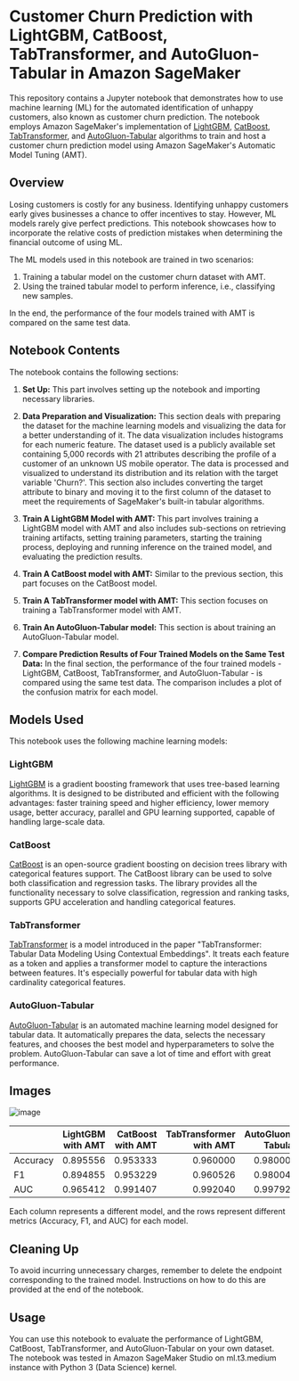 # Customer Churn Prediction with LightGBM, CatBoost, TabTransformer, and AutoGluon-Tabular in Amazon SageMaker

This repository contains a Jupyter notebook that demonstrates how to use machine learning (ML) for the automated identification of unhappy customers, also known as customer churn prediction. The notebook employs Amazon SageMaker's implementation of [LightGBM](https://lightgbm.readthedocs.io/en/latest/), [CatBoost](https://catboost.ai/), [TabTransformer](https://arxiv.org/abs/2012.06678), and [AutoGluon-Tabular](https://auto.gluon.ai/stable/index.html) algorithms to train and host a customer churn prediction model using Amazon SageMaker's Automatic Model Tuning (AMT).

## Overview

Losing customers is costly for any business. Identifying unhappy customers early gives businesses a chance to offer incentives to stay. However, ML models rarely give perfect predictions. This notebook showcases how to incorporate the relative costs of prediction mistakes when determining the financial outcome of using ML.

The ML models used in this notebook are trained in two scenarios:

1. Training a tabular model on the customer churn dataset with AMT.
2. Using the trained tabular model to perform inference, i.e., classifying new samples.

In the end, the performance of the four models trained with AMT is compared on the same test data.

## Notebook Contents

The notebook contains the following sections:

1. **Set Up:** This part involves setting up the notebook and importing necessary libraries.

2. **Data Preparation and Visualization:** This section deals with preparing the dataset for the machine learning models and visualizing the data for a better understanding of it. The data visualization includes histograms for each numeric feature. The dataset used is a publicly available set containing 5,000 records with 21 attributes describing the profile of a customer of an unknown US mobile operator. The data is processed and visualized to understand its distribution and its relation with the target variable 'Churn?'. This section also includes converting the target attribute to binary and moving it to the first column of the dataset to meet the requirements of SageMaker's built-in tabular algorithms.

3. **Train A LightGBM Model with AMT:** This part involves training a LightGBM model with AMT and also includes sub-sections on retrieving training artifacts, setting training parameters, starting the training process, deploying and running inference on the trained model, and evaluating the prediction results.

4. **Train A CatBoost model with AMT:** Similar to the previous section, this part focuses on the CatBoost model.

5. **Train A TabTransformer model with AMT:** This section focuses on training a TabTransformer model with AMT.

6. **Train An AutoGluon-Tabular model:** This section is about training an AutoGluon-Tabular model.

7. **Compare Prediction Results of Four Trained Models on the Same Test Data:** In the final section, the performance of the four trained models - LightGBM, CatBoost, TabTransformer, and AutoGluon-Tabular - is compared using the same test data. The comparison includes a plot of the confusion matrix for each model.

## Models Used

This notebook uses the following machine learning models:

### LightGBM

[LightGBM](https://lightgbm.readthedocs.io/en/latest/) is a gradient boosting framework that uses tree-based learning algorithms. It is designed to be distributed and efficient with the following advantages: faster training speed and higher efficiency, lower memory usage, better accuracy, parallel and GPU learning supported, capable of handling large-scale data.

### CatBoost

[CatBoost](https://catboost.ai/) is an open-source gradient boosting on decision trees library with categorical features support. The CatBoost library can be used to solve both classification and regression tasks. The library provides all the functionality necessary to solve classification, regression and ranking tasks, supports GPU acceleration and handling categorical features.

### TabTransformer

[TabTransformer](https://arxiv.org/abs/2012.06678) is a model introduced in the paper "TabTransformer: Tabular Data Modeling Using Contextual Embeddings". It treats each feature as a token and applies a transformer model to capture the interactions between features. It's especially powerful for tabular data with high cardinality categorical features.

### AutoGluon-Tabular

[AutoGluon-Tabular](https://auto.gluon.ai/stable/index.html) is an automated machine learning model designed for tabular data. It automatically prepares the data, selects the necessary features, and chooses the best model and hyperparameters to solve the problem. AutoGluon-Tabular can save a lot of time and effort with great performance.

## Images

![image](https://github.com/vivek7208/Churn_Prediction/assets/65945306/e25219ce-4af5-41d1-b8ca-40a1121dc8c1)


|                         | LightGBM with AMT | CatBoost with AMT | TabTransformer with AMT | AutoGluon-Tabular |
|-------------------------|------------------:|------------------:|------------------------:|------------------:|
| Accuracy                |          0.895556 |          0.953333 |                0.960000 |          0.980000 |
| F1                      |          0.894855 |          0.953229 |                0.960526 |          0.980044 |
| AUC                     |          0.965412 |          0.991407 |                0.992040 |          0.997926 |

Each column represents a different model, and the rows represent different metrics (Accuracy, F1, and AUC) for each model.

## Cleaning Up

To avoid incurring unnecessary charges, remember to delete the endpoint corresponding to the trained model. Instructions on how to do this are provided at the end of the notebook.

## Usage

You can use this notebook to evaluate the performance of LightGBM, CatBoost, TabTransformer, and AutoGluon-Tabular on your own dataset. The notebook was tested in Amazon SageMaker Studio on ml.t3.medium instance with Python 3 (Data Science) kernel.
